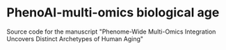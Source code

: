 # PhenoAI-multi-omics biological age

Source code for the manuscript "Phenome-Wide Multi-Omics Integration Uncovers Distinct Archetypes of Human Aging"
